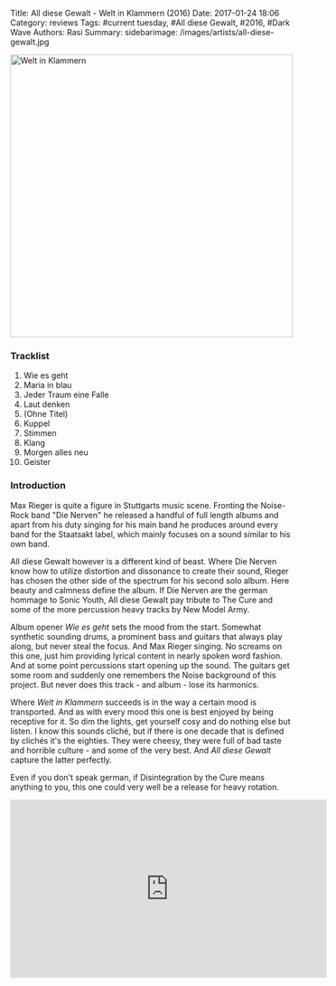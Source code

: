 Title: All diese Gewalt - Welt in Klammern (2016)
Date: 2017-01-24 18:06
Category: reviews
Tags: #current tuesday, #All diese Gewalt, #2016, #Dark Wave
Authors: Rasi
Summary:
sidebarimage: /images/artists/all-diese-gewalt.jpg

<div id="covertracks">
<div id="cover">
<img src="/images/covers/cover-welt-in-klammern.jpg" width="500" alt="Welt in Klammern">
</div>
<div id="tracklist">
<h3>Tracklist</h3>
<ol>
<li>Wie es geht</li>
<li>Maria in blau</li>
<li>Jeder Traum eine Falle</li>
<li>Laut denken</li>
<li>(Ohne Titel)</li>
<li>Kuppel</li>
<li>Stimmen</li>
<li>Klang</li>
<li>Morgen alles neu</li>
<li>Geister</li>
</ol>
</div>
</div>

### Introduction

Max Rieger is quite a figure in Stuttgarts music scene. Fronting the Noise-Rock band "Die Nerven" he released
a handful of full length albums and apart from his duty singing for his main band he produces around every
band for the Staatsakt label, which mainly focuses on a sound similar to his own band.

All diese Gewalt however is a different kind of beast. Where Die Nerven know how to utilize distortion and dissonance
to create their sound, Rieger has chosen the other side of the spectrum for his second solo album.
Here beauty and calmness define the album. If Die Nerven are the german hommage to Sonic Youth, All diese Gewalt pay
tribute to The Cure and some of the more percussion heavy tracks by New Model Army.

Album opener *Wie es geht* sets the mood from the start. Somewhat synthetic sounding drums, a prominent bass and
guitars that always play along, but never steal the focus. And Max Rieger singing. No screams on this one, just
him providing lyrical content in nearly spoken word fashion. And at some point percussions start opening up the
sound. The guitars get some room and suddenly one remembers the Noise background of this project. But never does
this track - and album - lose its harmonics.

Where *Welt in Klammern* succeeds is in the way a certain mood is transported. And as with every mood this one is
best enjoyed by being receptive for it. So dim the lights, get yourself cosy and do nothing else but listen.
I know this sounds cliché, but if there is one decade that is defined by clichés it's the eighties.
They were cheesy, they were full of bad taste and horrible culture - and some of the very best. And *All diese Gewalt*
capture the latter perfectly.

Even if you don't speak german, if Disintegration by the Cure means anything to you, this one could very well be a release
for heavy rotation.

<iframe width="560" height="315" src="https://www.youtube.com/embed/nU4V4IcIWbw" frameborder="0" allowfullscreen></iframe>
